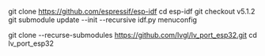 git clone https://github.com/espressif/esp-idf
cd esp-idf
git checkout v5.1.2
git submodule update --init --recursive
idf.py menuconfig

git clone --recurse-submodules https://github.com/lvgl/lv_port_esp32.git
cd lv_port_esp32